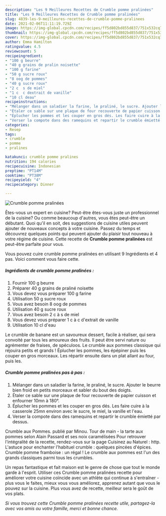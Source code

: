 ```yaml
---
description: "Les 9 Meilleures Recettes de Crumble pomme pralinées"
title: "Les 9 Meilleures Recettes de Crumble pomme pralinées"
slug: 4839-les-9-meilleures-recettes-de-crumble-pomme-pralinees
date: 2021-02-06T11:11:19.729Z
image: https://img-global.cpcdn.com/recipes/ff5d802bd855d837/751x532cq70/crumble-pomme-pralinees-photo-principale-de-la-recette.jpg
thumbnail: https://img-global.cpcdn.com/recipes/ff5d802bd855d837/751x532cq70/crumble-pomme-pralinees-photo-principale-de-la-recette.jpg
cover: https://img-global.cpcdn.com/recipes/ff5d802bd855d837/751x532cq70/crumble-pomme-pralinees-photo-principale-de-la-recette.jpg
author: Emma Hamilton
ratingvalue: 4.5
reviewcount: 5
recipeingredient:
- "100 g beurre"
- "40 g grains de pralin noisette"
- "100 g farine"
- "50 g sucre roux"
- "8 oog de pommes"
- "40 g sucre roux"
- "2 c  s de miel"
- "1 c  c dextrait de vanille"
- "10 cl deau"
recipeinstructions:
- "Mélanger dans un saladier la farine, le praliné, le sucre. Ajouter le beurre bien froid en petits morceaux et sabler du bout des doigts."
- "Étaler ce sable sur une plaque de four recouverte de papier cuisson et enfourner 10mn à 180°."
- "Éplucher les pommes et les couper en gros dés. Les faire cuire à la casserole 25mn environ avec le sucre, le miel, la vanille et l&#39;eau."
- "Verser la compote dans des ramequins et repartir le crumble émietté par dessus."
categories:
- Resep
tags:
- crumble
- pomme
- pralines

katakunci: crumble pomme pralines 
nutrition: 194 calories
recipecuisine: Indonesian
preptime: "PT14M"
cooktime: "PT38M"
recipeyield: "4"
recipecategory: Dinner

---
```



![Crumble pomme pralinées](https://img-global.cpcdn.com/recipes/ff5d802bd855d837/751x532cq70/crumble-pomme-pralinees-photo-principale-de-la-recette.jpg)

Êtes-vous un expert en cuisine? Peut-être êtes-vous juste un professionnel de la cuisine? Ou comme beaucoup d'autres, vous êtes peut-être un débutant. Quoi qu'il en soit, des suggestions de cuisine utiles peuvent ajouter de nouveaux concepts à votre cuisine. Passez du temps et découvrez quelques points qui peuvent ajouter du plaisir tout nouveau à votre régime de cuisine. Cette recette de <strong> Crumble pomme pralinées </strong> est peut-être parfaite pour vous.

<!--inarticleads1-->

Vous pouvez cuire crumble pomme pralinées en utilisant 9 Ingrédients et 4 pas. Voici comment vous faire cette.

##### Ingrédients de crumble pomme pralinées :

1. Fournir 100 g beurre
1. Préparer 40 g grains de praliné noisette
1. Vous devez vous préparer 100 g farine
1. Utilisation 50 g sucre roux
1. Vous avez besoin 8 oog de pommes
1. Utilisation 40 g sucre roux
1. Vous avez besoin 2 c à s de miel
1. Vous devez vous préparer 1 c à c d&#39;extrait de vanille
1. Utilisation 10 cl d&#39;eau


Le crumble de banane est un savoureux dessert, facile à réaliser, qui sera convoité par tous les amoureux des fruits. Il peut être servi nature ou agrémenter de fraises, de spéculoos. Le crumble aux pommes classique qui réjouira petits et grands ! Éplucher les pommes, les épépiner puis les couper en gros morceaux. Les répartir ensuite dans un plat allant au four, puis les. 

<!--inarticleads2-->

##### Crumble pomme pralinées pas à pas :

1. Mélanger dans un saladier la farine, le praliné, le sucre. Ajouter le beurre bien froid en petits morceaux et sabler du bout des doigts.
1. Étaler ce sable sur une plaque de four recouverte de papier cuisson et enfourner 10mn à 180°.
1. Éplucher les pommes et les couper en gros dés. Les faire cuire à la casserole 25mn environ avec le sucre, le miel, la vanille et l&#39;eau.
1. Verser la compote dans des ramequins et repartir le crumble émietté par dessus.


Crumble aux Pommes. publié par Minou. Tour de main - la tarte aux pommes selon Alain Passard et ses noix caramélisées Pour retrouver l&#39;intégralité de la recette, rendez-vous sur la page Cuisinez au Naturel : http. L&#39;astuce pour enchanter l&#39;habituel crumble : quelques pincées d&#39;épices. Crumble pomme framboise : un régal ! Le crumble aux pommes est l&#39;un des grands classiques parmi tous les crumbles. 

<!--inarticleads1-->

<p>
Un repas fantastique et fait maison est le genre de chose que tout le monde garde à l'esprit. Utiliser ces Crumble pomme pralinées recette pour améliorer votre cuisine coïncide avec un athlète qui continue à s'entraîner - plus vous le faites, mieux vous vous améliorez, apprenez autant que vous le pouvez sur la cuisine. Plus vous avez de recette, meilleur sera le goût de vos plats.
</p>

<p>
<i>Si vous trouvez cette Crumble pomme pralinées recette utile, partagez-la avec vos amis ou votre famille, merci et bonne chance.</i>
</p>
